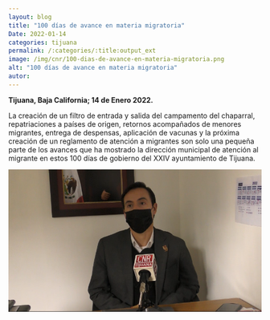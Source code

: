```yaml
---
layout: blog
title: "100 días de avance en materia migratoria"
Date: 2022-01-14
categories: tijuana
permalink: /:categories/:title:output_ext
image: /img/cnr/100-dias-de-avance-en-materia-migratoria.png
alt: "100 días de avance en materia migratoria"
autor:
---
```


**Tijuana, Baja California; 14 de Enero 2022.** 

La creación de un filtro de entrada y salida del campamento del chaparral, repatriaciones a países de origen, retornos acompañados de menores migrantes, entrega de despensas, aplicación de vacunas y la próxima creación de un reglamento de atención a migrantes son solo una pequeña parte de los avances que ha mostrado la dirección municipal de atención al migrante en estos 100 días de gobierno del XXIV ayuntamiento de Tijuana.

<div id="carouselExampleSlidesOnly" class="carousel slide" data-ride="carousel">
  <div class="carousel-inner">
    <div class="carousel-item active">
       <img class="d-block w-100" src="/img/cnr/100-dias-de-avance-en-materia-migratoria.png" loading="lazy"  alt="100 días de avance en materia migratoria">
    </div>
  </div>
</div>